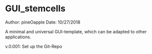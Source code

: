 # GUI_stemcells
Author: pineOapple
Date: 10/27/2018



A minimal and universal GUI-template, which can be adapted to other applications.



v.0.001: Set up the Git-Repo
